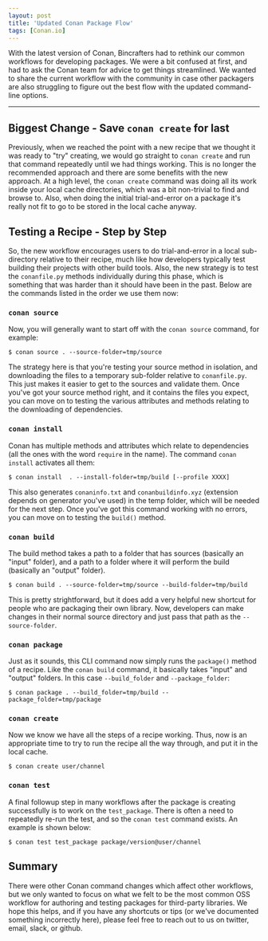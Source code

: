 ```yaml
---
layout: post
title: 'Updated Conan Package Flow'
tags: [Conan.io]
---
```


With the latest version of Conan, Bincrafters had to rethink our common workflows for developing packages.  We were a bit confused at first, and had to ask the Conan team for advice to get things streamlined. We wanted to share the current workflow with the community in case other packagers are also struggling to figure out the best flow with the updated command-line options.  

---

## Biggest Change - Save `conan create` for last

Previously, when we reached the point with a new recipe that we thought it was ready to "try" creating, we would go straight to `conan create` and run that command repeatedly until we had things working.  This is no longer the recommended approach and there are some benefits with the new approach. At a high level, the `conan create` command was doing all its work inside your local cache directories, which was a bit non-trivial to find and browse to.  Also, when doing the initial trial-and-error on a package it's really not fit to go to be stored in the local cache anyway.  

## Testing a Recipe - Step by Step 
So, the new workflow encourages users to do trial-and-error in a local sub-directory relative to their recipe, much like how developers typically test building their projects with other build tools.  Also, the new strategy is to test the `conanfile.py` methods individually during this phase, which is something that was harder than it should have been in the past.  Below are the commands listed in the order we use them now:  

### `conan source`
Now, you will generally want to start off with the `conan source` command, for example:  
	
	$ conan source . --source-folder=tmp/source

The strategy here is that you're testing your source method in isolation, and downloading the files to a temporary sub-folder relative to `conanfile.py`.  This just makes it easier to get to the sources and validate them.  Once you've got your source method right, and it contains the files you expect, you can move on to testing the various attributes and methods relating to the downloading of dependencies. 

### `conan install`
Conan has multiple methods and attributes which relate to dependencies (all the ones with the word `require` in the name). The command `conan install` activates all them:  
	
	$ conan install  . --install-folder=tmp/build [--profile XXXX]

This also generates `conaninfo.txt` and `conanbuildinfo.xyz` (extension depends on generator you've used) in the temp folder, which will be needed for the next step.  Once you've got this command working with no errors, you can move on to testing the `build()` method. 
	
### `conan build`
The build method takes a path to a folder that has sources (basically an "input" folder), and a path to a folder where it will perform the build (basically an "output" folder).  
	
	$ conan build . --source-folder=tmp/source --build-folder=tmp/build

This is pretty strightforward, but it does add a very helpful new shortcut for people who are packaging their own library. Now, developers can make changes in their normal source directory and just pass that path as the `--source-folder`. 

### `conan package`
Just as it sounds, this CLI command now simply runs the `package()` method of a recipe. Like the `conan build` command, it basically takes "input" and "output" folders.  In this case `--build_folder` and `--package_folder`:
	
	$ conan package . --build_folder=tmp/build --package_folder=tmp/package

### `conan create` 
Now we know we have all the steps of a recipe working. Thus, now is an appropriate time to try to run the recipe all the way through, and put it in the local cache.  

	$ conan create user/channel

### `conan test`
A final followup step in many workflows after the package is creating successfully is to work on the `test_package`.  There is often a need to repeatedly re-run the test, and so the `conan test` command exists.  An example is shown below:

    $ conan test test_package package/version@user/channel

	   
## Summary
There were other Conan command changes which affect other workflows, but we only wanted to focus on what we felt to be the most common OSS workflow for authoring and testing packages for third-party libraries.  We hope this helps, and if you have any shortcuts or tips (or we've documented something incorrectly here), please feel free to reach out to us on twitter, email, slack, or github. 